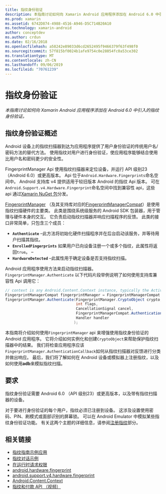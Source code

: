 ```yaml
---
title: 指纹身份验证
description: 本指南讨论如何向 Xamarin Android 应用程序添加在 Android 6.0 中引入的指纹身份验证。
ms.prod: xamarin
ms.assetid: 6742D874-4988-4516-A946-D5C714B20A10
ms.technology: xamarin-android
author: conceptdev
ms.author: crdun
ms.date: 02/16/2018
ms.openlocfilehash: a58242e89033d6cd2652495f9466379f63f498f0
ms.sourcegitcommit: 57f815bf0024b1afe9754c0e28054fc0a53ce302
ms.translationtype: MT
ms.contentlocale: zh-CN
ms.lasthandoff: 09/06/2019
ms.locfileid: "70761239"
---
```

# <a name="fingerprint-authentication"></a>指纹身份验证

_本指南讨论如何向 Xamarin Android 应用程序添加在 Android 6.0 中引入的指纹身份验证。_

## <a name="fingerprint-authentication-overview"></a>指纹身份验证概述

Android 设备上的指纹扫描器到达为应用程序提供了用户身份验证的传统用户名/密码方法的替代方法。 使用指纹对用户进行身份验证，使应用程序能够结合使用比用户名和密码更少的安全性。

FingerprintManager Api 使用指纹扫描器来定位设备，并运行 API 级别23（Android 6.0）或更高版本。 Api 位于`Android.Hardware.Fingerprints`命名空间中。 Android 支持库 v4 提供适用于较旧版本 Android 的指纹 Api 版本。 可在`Android.Support.v4.Hardware.Fingerprint`命名空间中找到兼容性 api，这些 api 通过[Xamarin NuGet 包](https://www.nuget.org/packages/Xamarin.Android.Support.v4/)分发。

[FingerprintManager](https://developer.android.com/reference/android/hardware/fingerprint/FingerprintManager.html) （及其支持库对应的[FingerprintManagerCompat](https://developer.android.com/reference/android/support/v4/hardware/fingerprint/FingerprintManagerCompat.html)）是使用指纹扫描硬件的主要类。 此类是围绕系统级服务的 Android SDK 包装器，用于管理与硬件本身的交互。 它负责启动指纹扫描器并响应扫描程序的反馈。 此类的接口非常简单，只包含三个成员：

- **`Authenticate`** &ndash;此方法将初始化硬件扫描程序并在后台启动该服务，并等待用户扫描其指纹。
- **`EnrolledFingerprints`** 如果用户已向设备注册一个或多个指纹，此属性将返回`true`。 &ndash;
- **`HardwareDetected`** &ndash;此属性用于确定设备是否支持指纹扫描。

Android 应用程序使用方法来启动指纹扫描器。`FingerprintManager.Authenticate` 以下代码片段举例说明了如何使用支持库兼容性 Api 调用它：

```csharp
// context is any Android.Content.Context instance, typically the Activity 
FingerprintManagerCompat fingerprintManager = FingerprintManagerCompat.From(context);
fingerprintManager.Authenticate(FingerprintManager.CryptoObject crypto,
                                int flags,
                                CancellationSignal cancel,
                                FingerprintManagerCompat.AuthenticationCallback callback,
                                Handler handler
                               );
```

本指南将介绍如何使用`FingerprintManager` api 来增强使用指纹身份验证的 Android 应用程序。 它将介绍如何实例化和创建`CryptoObject`来帮助保护指纹扫描器中的结果。 我们将检查应用程序应该`FingerprintManager.AuthenticationCallback`如何从指纹扫描器对反馈进行分类并做出响应。 最后，我们将了解如何在 Android 设备或模拟器上注册指纹，以及如何使用**adb**来模拟指纹扫描。

## <a name="requirements"></a>要求

指纹身份验证需要 Android 6.0 （API 级别23）或更高版本，以及带有指纹扫描器的设备。 

对于要进行身份验证的每个用户，指纹必须已注册到设备。 这涉及设置使用密码、PIN、刷模式或面部识别的屏幕锁。 可以在 Android Emulator 中模拟某些指纹身份验证功能。  有关这两个主题的详细信息，请参阅[注册指纹](enrolling-fingerprint.md)部分。 

## <a name="related-links"></a>相关链接

- [指纹指南示例应用](https://docs.microsoft.com/samples/xamarin/monodroid-samples/fingerprintguide)
- [指纹对话示例](https://docs.microsoft.com/samples/xamarin/monodroid-samples/android-m-fingerprintdialog)
- [在运行时请求权限](https://developer.android.com/training/permissions/requesting.html)
- [android.hardware.fingerprint](https://developer.android.com/reference/android/hardware/fingerprint/package-summary.html)
- [android.support.v4.hardware.fingerprint](https://developer.android.com/reference/android/support/v4/hardware/fingerprint/package-summary.html)
- [Android.Content.Context](xref:Android.Content.Context)
- [指纹和付款 API （视频）](https://youtu.be/VOn7VrTRlA4)
